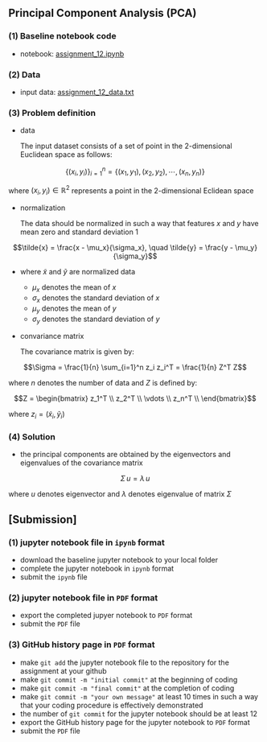 ## Principal Component Analysis (PCA)

### (1) Baseline notebook code

- notebook: [assignment_12.ipynb](https://gitlab.com/cau-class/machine-learning/2022-1/assignment/-/blob/main/12/assignment_12.ipynb) 

### (2) Data

- input data: [assignment_12_data.txt](https://gitlab.com/cau-class/machine-learning/2022-1/assignment/-/blob/main/12/assignment_12_data.txt)

### (3) Problem definition

- data

    The input dataset consists of a set of point in the 2-dimensional Euclidean space as follows:

```math
\{ (x_i, y_i) \}_{i=1}^n = \{ (x_1, y_1), (x_2, y_2), \cdots, (x_n, y_n) \}
```
where $`(x_i, y_i) \in \mathbb{R}^2`$ represents a point in the 2-dimensional Eclidean space

- normalization

    The data should be normalized in such a way that features $`x`$ and $`y`$ have mean zero and standard deviation 1

```math
\tilde{x} = \frac{x - \mu_x}{\sigma_x}, \quad \tilde{y} = \frac{y - \mu_y}{\sigma_y}
```
- where $`\tilde{x}`$ and $`\tilde{y}`$ are normalized data
    - $`\mu_x`$ denotes the mean of $`x`$
    - $`\sigma_x`$ denotes the standard deviation of $`x`$
    - $`\mu_y`$ denotes the mean of $`y`$
    - $`\sigma_y`$ denotes the standard deviation of $`y`$

- convariance matrix

    The covariance matrix is given by:

```math
\Sigma = \frac{1}{n} \sum_{i=1}^n z_i z_i^T = \frac{1}{n} Z^T Z
```

where $`n`$ denotes the number of data and $`Z`$ is defined by:

```math
Z = 
\begin{bmatrix}
z_1^T \\
z_2^T \\
\vdots \\
z_n^T \\
\end{bmatrix}
```

where $`z_i = (\tilde{x}_i, \tilde{y}_i)`$

### (4) Solution

- the principal components are obtained by the eigenvectors and eigenvalues of the covariance matrix

```math
\Sigma \, u = \lambda \, u
```

where $`u`$ denotes eigenvector and $`\lambda`$ denotes eigenvalue of matrix $`\Sigma`$

## [Submission]

### (1) jupyter notebook file in `ipynb` format 

- download the baseline jupyter notebook to your local folder
- complete the jupyter notebook in `ipynb` format
- submit the `ipynb` file

### (2) jupyter notebook file in `PDF` format

- export the completed jupyer notebook to `PDF` format
- submit the `PDF` file

### (3) GitHub history page in `PDF` format

- make `git add` the jupyter notebook file to the repository for the assignment at your github
- make `git commit -m "initial commit"` at the beginning of coding
- make `git commit -m "final commit"` at the completion of coding
- make `git commit -m "your own message"` at least 10 times in such a way that your coding procedure is effectively demonstrated
- the number of `git commit` for the jupyter notebook should be at least 12
- export the GitHub history page for the jupyter notebook to `PDF` format
- submit the `PDF` file
